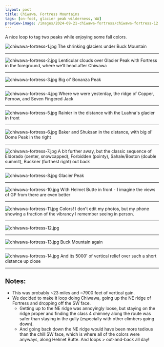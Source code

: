 ```yaml
---
layout: post
title: Chiwawa, Fortress Mountains
tags: [on-foot, glacier peak wilderness, WA]
preview-image: /images/2024-09-21-chiwawa-fortress/chiwawa-fortress-12.jpg
---
```


A nice loop to tag two peaks while enjoying some fall colors.

<!--more-->

![chiwawa-fortress-1.jpg](/images/2024-09-21-chiwawa-fortress/chiwawa-fortress-1.jpg)
The shrinking glaciers under Buck Mountain

---

![chiwawa-fortress-2.jpg](/images/2024-09-21-chiwawa-fortress/chiwawa-fortress-2.jpg)
Lenticular clouds over Glacier Peak with Fortress in the foreground, where we'll head after Chiwawa

---

![chiwawa-fortress-3.jpg](/images/2024-09-21-chiwawa-fortress/chiwawa-fortress-3.jpg)
Big ol' Bonanza Peak

---

![chiwawa-fortress-4.jpg](/images/2024-09-21-chiwawa-fortress/chiwawa-fortress-4.jpg)
Where we were yesterday, the ridge of Copper, Fernow, and Seven Fingered Jack

---

![chiwawa-fortress-5.jpg](/images/2024-09-21-chiwawa-fortress/chiwawa-fortress-5.jpg)
Rainier in the distance with the Luahna's glacier in front

---

![chiwawa-fortress-6.jpg](/images/2024-09-21-chiwawa-fortress/chiwawa-fortress-6.jpg)
Baker and Shuksan in the distance, with big ol' Dome Peak in the right

---

![chiwawa-fortress-7.jpg](/images/2024-09-21-chiwawa-fortress/chiwawa-fortress-7.jpg)
A bit further away, but the classic sequence of Eldorado (center, snowcapped), Forbidden (pointy), Sahale/Boston (double summit), Buckner (furthest right) out back

---

![chiwawa-fortress-8.jpg](/images/2024-09-21-chiwawa-fortress/chiwawa-fortress-8.jpg)
Glacier Peak

---

![chiwawa-fortress-10.jpg](/images/2024-09-21-chiwawa-fortress/chiwawa-fortress-10.jpg)
With Helmet Butte in front - I imagine the views of GP from there are even better

---

![chiwawa-fortress-11.jpg](/images/2024-09-21-chiwawa-fortress/chiwawa-fortress-11.jpg)
Colors! I don't edit my photos, but my phone showing a fraction of the vibrancy I remember seeing in person.

---

![chiwawa-fortress-12.jpg](/images/2024-09-21-chiwawa-fortress/chiwawa-fortress-12.jpg)

---

![chiwawa-fortress-13.jpg](/images/2024-09-21-chiwawa-fortress/chiwawa-fortress-13.jpg)
Buck Mountain again

---

![chiwawa-fortress-14.jpg](/images/2024-09-21-chiwawa-fortress/chiwawa-fortress-14.jpg)
And its 5000' of vertical relief over such a short distance up close

---

## Notes:
* This was probably ~23 miles and ~7900 feet of vertical gain.
* We decided to make it loop doing Chiwawa, going up the NE ridge of Fortress and dropping off the SW face.
  * Getting up to the NE ridge was annoyingly loose, but staying on the ridge proper and finding the class 4 chimney along the route was safer than staying in the gully (especially with other climbers going down).
  * And going back down the NE ridge would have been more tedious than the chill SW face, which is where all of the colors were anyways, along Helmet Butte. And loops > out-and-back all day!

